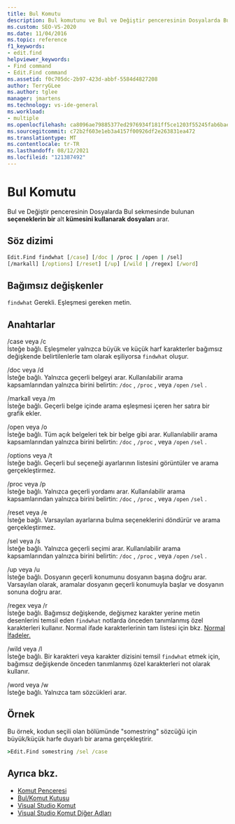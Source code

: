 ```yaml
---
title: Bul Komutu
description: Bul komutunu ve Bul ve Değiştir penceresinin Dosyalarda Bul sekmesinde bulunan seçeneklerin bir alt kümesini kullanarak dosyalarda nasıl arama yaptığı hakkında bilgi öğrenin.
ms.custom: SEO-VS-2020
ms.date: 11/04/2016
ms.topic: reference
f1_keywords:
- edit.find
helpviewer_keywords:
- Find command
- Edit.Find command
ms.assetid: f0c705dc-2b97-423d-abbf-5584d4827208
author: TerryGLee
ms.author: tglee
manager: jmartens
ms.technology: vs-ide-general
ms.workload:
- multiple
ms.openlocfilehash: ca8096ae79885377ed2976934f181ff5ce1203f55245fab6baebe0d695430ab4
ms.sourcegitcommit: c72b2f603e1eb3a4157f00926df2e263831ea472
ms.translationtype: MT
ms.contentlocale: tr-TR
ms.lasthandoff: 08/12/2021
ms.locfileid: "121387492"
---
```

# <a name="find-command"></a>Bul Komutu
Bul ve Değiştir penceresinin Dosyalarda Bul sekmesinde bulunan **seçeneklerin bir** alt **kümesini kullanarak dosyaları** arar.

## <a name="syntax"></a>Söz dizimi

```cmd
Edit.Find findwhat [/case] [/doc | /proc | /open | /sel]
[/markall] [/options] [/reset] [/up] [/wild | /regex] [/word]
```

## <a name="arguments"></a>Bağımsız değişkenler
`findwhat` Gerekli. Eşleşmesi gereken metin.

## <a name="switches"></a>Anahtarlar
/case veya /c\
İsteğe bağlı. Eşleşmeler yalnızca büyük ve küçük harf karakterler bağımsız değişkende belirtilenlerle tam olarak eşiliyorsa `findwhat` oluşur.

/doc veya /d\
İsteğe bağlı. Yalnızca geçerli belgeyi arar. Kullanılabilir arama kapsamlarından yalnızca birini belirtin: `/doc` , `/proc` , veya `/open` `/sel` .

/markall veya /m\
İsteğe bağlı. Geçerli belge içinde arama eşleşmesi içeren her satıra bir grafik ekler.

/open veya /o\
İsteğe bağlı. Tüm açık belgeleri tek bir belge gibi arar. Kullanılabilir arama kapsamlarından yalnızca birini belirtin: `/doc` , `/proc` , veya `/open` `/sel` .

/options veya /t\
İsteğe bağlı. Geçerli bul seçeneği ayarlarının listesini görüntüler ve arama gerçekleştirmez.

/proc veya /p\
İsteğe bağlı. Yalnızca geçerli yordamı arar. Kullanılabilir arama kapsamlarından yalnızca birini belirtin: `/doc` , `/proc` , veya `/open` `/sel` .

/reset veya /e\
İsteğe bağlı. Varsayılan ayarlarına bulma seçeneklerini döndürür ve arama gerçekleştirmez.

/sel veya /s\
İsteğe bağlı. Yalnızca geçerli seçimi arar. Kullanılabilir arama kapsamlarından yalnızca birini belirtin: `/doc` , `/proc` , veya `/open` `/sel` .

/up veya /u\
İsteğe bağlı. Dosyanın geçerli konumunu dosyanın başına doğru arar. Varsayılan olarak, aramalar dosyanın geçerli konumuyla başlar ve dosyanın sonuna doğru arar.

/regex veya /r\
İsteğe bağlı. Bağımsız değişkende, değişmez karakter yerine metin desenlerini temsil eden `findwhat` notlarda önceden tanımlanmış özel karakterleri kullanır. Normal ifade karakterlerinin tam listesi için bkz. [Normal İfadeler.](../../ide/using-regular-expressions-in-visual-studio.md)

/wild veya /l\
İsteğe bağlı. Bir karakteri veya karakter dizisini temsil `findwhat` etmek için, bağımsız değişkende önceden tanımlanmış özel karakterleri not olarak kullanır.

/word veya /w\
İsteğe bağlı. Yalnızca tam sözcükleri arar.

## <a name="example"></a>Örnek
Bu örnek, kodun seçili olan bölümünde "somestring" sözcüğü için büyük/küçük harfe duyarlı bir arama gerçekleştirir.

```cmd
>Edit.Find somestring /sel /case
```

## <a name="see-also"></a>Ayrıca bkz.

- [Komut Penceresi](../../ide/reference/command-window.md)
- [Bul/Komut Kutusu](../../ide/find-command-box.md)
- [Visual Studio Komut](../../ide/reference/visual-studio-commands.md)
- [Visual Studio Komut Diğer Adları](../../ide/reference/visual-studio-command-aliases.md)
